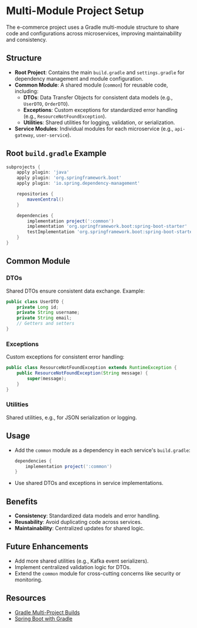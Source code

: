 # Multi-Module Project Setup

The e-commerce project uses a Gradle multi-module structure to share code and configurations across microservices, improving maintainability and consistency.

## Structure
- **Root Project**: Contains the main `build.gradle` and `settings.gradle` for dependency management and module configuration.
- **Common Module**: A shared module (`common`) for reusable code, including:
  - **DTOs**: Data Transfer Objects for consistent data models (e.g., `UserDTO`, `OrderDTO`).
  - **Exceptions**: Custom exceptions for standardized error handling (e.g., `ResourceNotFoundException`).
  - **Utilities**: Shared utilities for logging, validation, or serialization.
- **Service Modules**: Individual modules for each microservice (e.g., `api-gateway`, `user-service`).

## Root `build.gradle` Example
```groovy
subprojects {
    apply plugin: 'java'
    apply plugin: 'org.springframework.boot'
    apply plugin: 'io.spring.dependency-management'

    repositories {
        mavenCentral()
    }

    dependencies {
        implementation project(':common')
        implementation 'org.springframework.boot:spring-boot-starter'
        testImplementation 'org.springframework.boot:spring-boot-starter-test'
    }
}
```

## Common Module
### DTOs
Shared DTOs ensure consistent data exchange. Example:
```java
public class UserDTO {
    private Long id;
    private String username;
    private String email;
    // Getters and setters
}
```

### Exceptions
Custom exceptions for consistent error handling:
```java
public class ResourceNotFoundException extends RuntimeException {
    public ResourceNotFoundException(String message) {
        super(message);
    }
}
```

### Utilities
Shared utilities, e.g., for JSON serialization or logging.

## Usage
- Add the `common` module as a dependency in each service's `build.gradle`:
  ```groovy
  dependencies {
      implementation project(':common')
  }
  ```
- Use shared DTOs and exceptions in service implementations.

## Benefits
- **Consistency**: Standardized data models and error handling.
- **Reusability**: Avoid duplicating code across services.
- **Maintainability**: Centralized updates for shared logic.

## Future Enhancements
- Add more shared utilities (e.g., Kafka event serializers).
- Implement centralized validation logic for DTOs.
- Extend the `common` module for cross-cutting concerns like security or monitoring.

## Resources
- [Gradle Multi-Project Builds](https://docs.gradle.org/current/userguide/multi_project_builds.html)
- [Spring Boot with Gradle](https://spring.io/guides/gs/multi-module/)